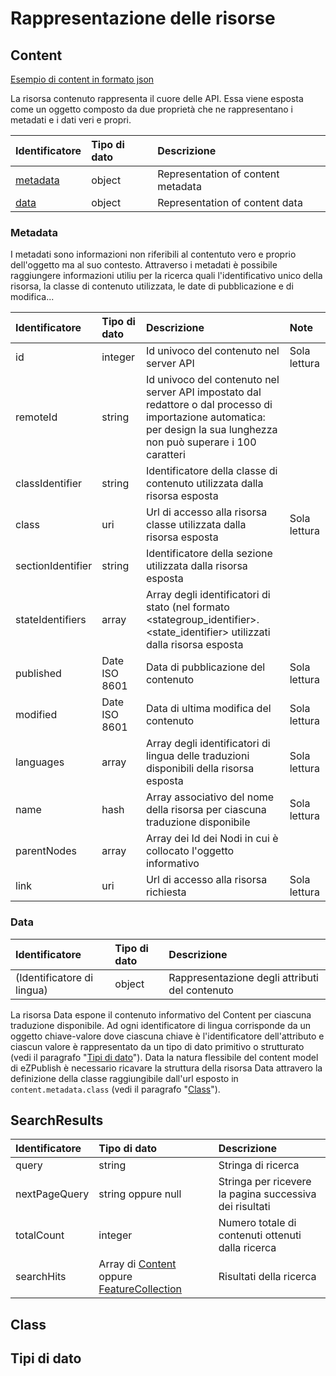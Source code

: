 # Rappresentazione delle risorse

## Content

[Esempio di content in formato json](example/content.json)

La risorsa contenuto rappresenta il cuore delle API. Essa viene esposta come un oggetto composto da due proprietà che ne rappresentano i metadati e i dati veri e propri.

| Identificatore| Tipo di dato  | Descrizione                                 |
|:------------- |:---------------|:--------------------------------------------|
| [metadata](#metadata)      | object        | Representation of content metadata |
| [data](#data)          | object        | Representation of content data     |

### Metadata

I metadati sono informazioni non riferibili al contentuto vero e proprio dell'oggetto ma al suo contesto. Attraverso i metadati è possibile raggiungere informazioni utiliu per la ricerca quali l'identificativo unico della risorsa, la classe di contenuto utilizzata, le date di pubblicazione e di modifica...

| Identificatore| Tipo di dato  | Descrizione                                 | Note |
|:------------- |:---------------|:-----------------------------------------|:----|
| id            | integer       | Id univoco del contenuto nel server API     | Sola lettura |
| remoteId      | string        | Id univoco del contenuto nel server API impostato dal redattore o dal processo di importazione automatica: per design la sua lunghezza non può superare i 100 caratteri     | |
| classIdentifier  | string       | Identificatore della classe di contenuto utilizzata dalla risorsa esposta     | |
| class  | uri       | Url di accesso alla risorsa classe utilizzata dalla risorsa esposta     | Sola lettura |
| sectionIdentifier            | string       | Identificatore della sezione utilizzata dalla risorsa esposta     | |
| stateIdentifiers            | array       | Array degli identificatori di stato (nel formato <stategroup_identifier>.<state_identifier>  utilizzati dalla risorsa esposta   | |
| published            | Date ISO 8601   | Data di pubblicazione del contenuto     | Sola lettura |
| modified            | Date ISO 8601   | Data di ultima modifica del contenuto     | Sola lettura |
| languages            | array   | Array degli identificatori di lingua delle traduzioni disponibili della risorsa esposta     | Sola lettura |
| name | hash | Array associativo del nome della risorsa per ciascuna traduzione disponibile | Sola lettura |
| parentNodes            | array       | Array dei Id dei Nodi in cui è collocato l'oggetto informativo     | |
| link            | uri       | Url di accesso alla risorsa richiesta     | Sola lettura |

### Data

| Identificatore| Tipo di dato  | Descrizione                                 |
|:------------- |:---------------|:--------------------------------------------|
| (Identificatore di lingua)      | object        | Rappresentazione degli attributi del contenuto |

La risorsa Data espone il contenuto informativo del Content per ciascuna traduzione disponibile. Ad ogni identificatore di lingua corrisponde da un oggetto chiave-valore dove ciascuna chiave è l'identificatore dell'attributo e ciascun valore è rappresentato da un tipo di dato primitivo o strutturato (vedi il paragrafo "[Tipi di dato](#tipi-di-dato)").
Data la natura flessibile del content model di eZPublish è necessario ricavare la struttura della risorsa Data attravero la definizione della classe raggiungibile dall'url esposto in ```content.metadata.class``` (vedi il paragrafo "[Class](#class)").


## SearchResults
| Identificatore| Tipo di dato  | Descrizione                                 |
|:------------- |:---------------|:--------------------------------------------|
| query      | string        | Stringa di ricerca |
| nextPageQuery          | string oppure null        | Stringa per ricevere la pagina successiva dei risultati      |
| totalCount      | integer        | Numero totale di contenuti ottenuti dalla ricerca |
| searchHits      | Array di [Content](05-resources#content) oppure [FeatureCollection](http://geojson.org/geojson-spec.html#feature-collection-objects)        | Risultati della ricerca |

## Class

## Tipi di dato
